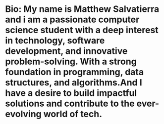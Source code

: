 # Bio: My name is Matthew Salvatierra and i am a passionate computer science student with a deep interest in technology, software development, and innovative problem-solving. With a strong foundation in programming, data structures, and algorithms.And I have a desire to build impactful solutions and contribute to the ever-evolving world of tech.

